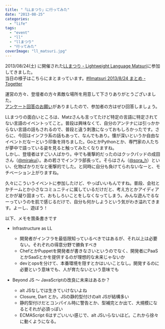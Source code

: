 ```yaml
---
title: "「LLまつり」に行ってみた"
date: "2013-08-25"
categories: 
  - "life"
tags: 
  - "event"
  - "ll"
  - "llまつり"
  - "行ってみた"
coverImage: "ll_matsuri.jpg"
---
```


2013/08/24(土) に開催された[LLまつり - Lightweight Language Matsuri](http://ll.jus.or.jp/2013/)に参加してきました。  
当日の様子はこちらにまとまっています。[#llmatsuri 2013/8/24 まとめ - Togetter](http://togetter.com/li/553833)

運営の方々、登壇者の方々素敵な場所を用意して下さりありがとうございました。  
[アンケート回答のお願い](http://ll.jus.or.jp/blog/archives/493)がありましたので、参加者の方はぜひ回答しましょう。

LLまつりの面白いところは、Matzさんも言ってたけど特定の言語に特定されてない言語のイベントってこと。普段は興味なくて、自分のアンテナには引っかからない言語の話もされるので、普段と違う刺激になっておもしろかったです。さらに、今回はインフラ系の話もあって、なんでもあり。懐が深いというか自由なイベントだなーという印象を持ちました。GoとかPythonとか、専門家の人たちが夢中で語っている姿を見ると触ってみたくなりますね。  
しかし、登壇者はすごい人ばかり。中でも衝撃的だったのはクックパッドの成田さん（[@mirakui](https://twitter.com/mirakui)）。あの若さでインフラ部長って。そらはさん（[@sora\_h](https://twitter.com/sora_h)）といい、化物ばかりだなと衝撃的でした。と同時に自分も負けてられないなーと、モチベーション上がりますね。

久々にこういうイベントに参加したけど、やっぱいいもんですね。普段、会社とかチームとか小さなコミュニティに属しているだけだと、考え方とかアイディアとかが凝り固まって、おもしろいことをしなくなってしまう。みんな遊んでるなーっていうのを肌で感じるだけで、自分も何かしようという気がわき溢れてきます。よーし、遊ぼう！

以下、メモを箇条書きです

- Infrastructure as LL
    
    - 開発者がインフラを最低限知っているべきではあるが、それ以上は必要ない。それぞれの得意分野で勝負すべき
    - ChefとかPuppetを開発者が書きなさいというのでなく、開発者にPaaSとかSaaSとかを提供するのが理想的な未来じゃないか
    - devとopsを分けて、本番環境を隠すとかはいいことなし。開発するのに必要という意味でも、人が育たないという意味でも
- Beyond JS ～ JavaScriptの改良に未来はあるか？
    
    - alt JSなしでは生きていけないよね
    - Closure, Dart とか。JSの静的型付けのalt JSが結構多い
    - 静的型付けだとコンパイル時に警告とか、型補完とか出て、大規模になるとそれが必須っぽい
    - ECMAScript 6はすごいいい感じで、alt JSいらないほど。これから徐々に動くようになる。
